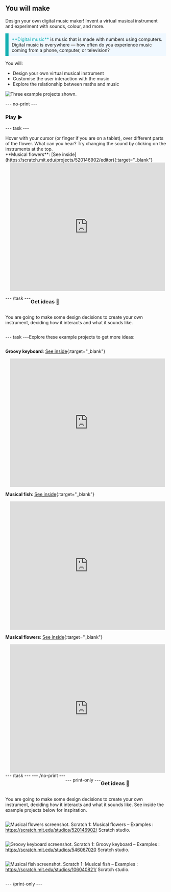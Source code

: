 ## You will make

Design your own digital music maker! Invent a virtual musical instrument and experiment with sounds, colour, and more.

<p style="border-left: solid; border-width:10px; border-color: #0faeb0; background-color: aliceblue; padding: 10px;">
<span style="color: #0faeb0">**Digital music**</span> is music that is made with numbers using computers. Digital music is everywhere — how often do you experience music coming from a phone, computer, or television?
</p>

You will:
+ Design your own virtual musical instrument
+ Customise the user interaction with the music
+ Explore the relationship between maths and music

![Three example projects shown.](images/musical-showcase.png)

--- no-print ---

### Play ▶️

--- task ---

<div style="display: flex; flex-wrap: wrap">
<div style="flex-basis: 175px; flex-grow: 1">  
Hover with your cursor (or finger if you are on a tablet), over different parts of the flower. What can you hear? Try changing the sound by clicking on the instruments at the top.

</div>
<div>
**Musical flowers**: [See inside](https://scratch.mit.edu/projects/520146902/editor){:target="_blank"}
<div class="scratch-preview" style="margin-left: 15px;">
  <iframe allowtransparency="true" width="485" height="402" src="https://scratch.mit.edu/projects/embed/520146902/?autostart=false" frameborder="0"></iframe>
</div>

</div>

--- /task ---

### Get ideas 💭

You are going to make some design decisions to create your own instrument, deciding how it interacts and what it sounds like. 

--- task ---

Explore these example projects to get more ideas:

**Groovy keyboard**: [See inside](https://scratch.mit.edu/projects/546067020/editor){:target="_blank"}
<div class="scratch-preview" style="margin-left: 15px;">
  <iframe allowtransparency="true" width="485" height="402" src="https://scratch.mit.edu/projects/embed/546067020/?autostart=false" frameborder="0"></iframe>
</div>

**Musical fish**: [See inside](https://scratch.mit.edu/projects/106040821/editor){:target="_blank"}
<div class="scratch-preview" style="margin-left: 15px;">
  <iframe allowtransparency="true" width="485" height="402" src="https://scratch.mit.edu/projects/embed/106040821/?autostart=false" frameborder="0"></iframe>
</div>

**Musical flowers**: [See inside](https://scratch.mit.edu/projects/520146902/editor){:target="_blank"}
<div class="scratch-preview" style="margin-left: 15px;">
  <iframe allowtransparency="true" width="485" height="402" src="https://scratch.mit.edu/projects/embed/520146902/?autostart=false" frameborder="0"></iframe>
</div>
--- /task ---
--- /no-print ---

--- print-only ---

### Get ideas 💭 

You are going to make some design decisions to create your own instrument, deciding how it interacts and what it sounds like. See inside the example projects below for inspiration. 

![Musical flowers screenshot.](images/musical-flowers.png)
Scratch 1: Musical flowers – Examples : https://scratch.mit.edu/studios/520146902/ Scratch studio.

![Groovy keyboard screenshot.](images/groovy-keyboard.png)
Scratch 1: Groovy keyboard – Examples : https://scratch.mit.edu/studios/546067020 Scratch studio.

![Musical fish screenshot.](images/musical-fish.png)
Scratch 1: Musical fish – Examples : https://scratch.mit.edu/studios/106040821/ Scratch studio.


--- /print-only ---
